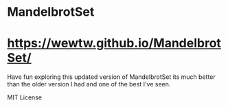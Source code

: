 # MandelbrotSet
# https://wewtw.github.io/MandelbrotSet/
<p>Have fun exploring this updated version of MandelbrotSet its much better than the older version I had and one of the best I've seen. 
<p>MIT License<p>
